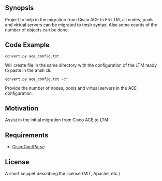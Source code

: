 ## Synopsis

Project to help in the migration from Cisco ACE to F5 LTM, all nodes, pools and virtual servers can be migrated to tmsh syntax. Also some counts of the number of objects can be done.

## Code Example

`convert.py ace_config.txt `

Will create file in the same directory with the configuration of the LTM ready to paste in the tmsh cli.

`convert.py ace_config.txt -c"`

Provide the number of nodes, pools and virtual servers in the ACE configuration.

## Motivation

Assist in the initial migration from Cisco ACE to LTM.

## Requirements

- [CiscoConfParse](http://www.pennington.net/py/ciscoconfparse/)

## License

A short snippet describing the license (MIT, Apache, etc.)